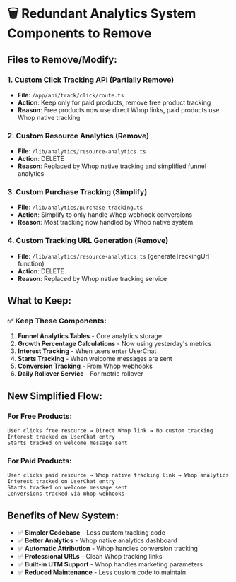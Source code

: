 # 🗑️ Redundant Analytics System Components to Remove

## **Files to Remove/Modify:**

### **1. Custom Click Tracking API (Partially Remove)**
- **File**: `/app/api/track/click/route.ts`
- **Action**: Keep only for paid products, remove free product tracking
- **Reason**: Free products now use direct Whop links, paid products use Whop native tracking

### **2. Custom Resource Analytics (Remove)**
- **File**: `/lib/analytics/resource-analytics.ts`
- **Action**: DELETE
- **Reason**: Replaced by Whop native tracking and simplified funnel analytics

### **3. Custom Purchase Tracking (Simplify)**
- **File**: `/lib/analytics/purchase-tracking.ts`
- **Action**: Simplify to only handle Whop webhook conversions
- **Reason**: Most tracking now handled by Whop native system

### **4. Custom Tracking URL Generation (Remove)**
- **File**: `/lib/analytics/resource-analytics.ts` (generateTrackingUrl function)
- **Action**: DELETE
- **Reason**: Replaced by Whop native tracking service

## **What to Keep:**

### **✅ Keep These Components:**
1. **Funnel Analytics Tables** - Core analytics storage
2. **Growth Percentage Calculations** - Now using yesterday's metrics
3. **Interest Tracking** - When users enter UserChat
4. **Starts Tracking** - When welcome messages are sent
5. **Conversion Tracking** - From Whop webhooks
6. **Daily Rollover Service** - For metric rollover

## **New Simplified Flow:**

### **For Free Products:**
```
User clicks free resource → Direct Whop link → No custom tracking
Interest tracked on UserChat entry
Starts tracked on welcome message sent
```

### **For Paid Products:**
```
User clicks paid resource → Whop native tracking link → Whop analytics
Interest tracked on UserChat entry
Starts tracked on welcome message sent
Conversions tracked via Whop webhooks
```

## **Benefits of New System:**
- ✅ **Simpler Codebase** - Less custom tracking code
- ✅ **Better Analytics** - Whop native analytics dashboard
- ✅ **Automatic Attribution** - Whop handles conversion tracking
- ✅ **Professional URLs** - Clean Whop tracking links
- ✅ **Built-in UTM Support** - Whop handles marketing parameters
- ✅ **Reduced Maintenance** - Less custom code to maintain
